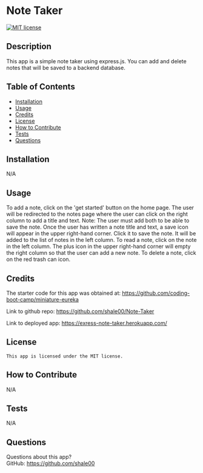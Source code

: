 # Note Taker

  [![MIT license](https://img.shields.io/badge/License-MIT-blue.svg)](https://lbesson.mit-license.org/)

  ## Description
  This app is a simple note taker using express.js. You can add and delete notes that will be saved to a backend database.

  ## Table of Contents
  * [Installation](#installation)
  * [Usage](#usage)
  * [Credits](#credits)
  * [License](#license)
  * [How to Contribute](#how-to-contribute)
  * [Tests](#tests)
  * [Questions](#questions)
  
  ## Installation
  N/A

  ## Usage
  To add a note, click on the 'get started' button on the home page. The user will be redirected to the notes page where the user can click on the right column to add a title and text. Note: The user must add both to be able to save the note. Once the user has written a note title and text, a save icon will appear in the upper right-hand corner. Click it to save the note. It will be added to the list of notes in the left column. To read a note, click on the note in the left column. The plus icon in the upper right-hand corner will empty the right column so that the user can add a new note. To delete a note, click on the red trash can icon.

  ## Credits
  The starter code for this app was obtained at: https://github.com/coding-boot-camp/miniature-eureka  

  Link to github repo: https://github.com/shale00/Note-Taker  
  
  Link to deployed app: https://exress-note-taker.herokuapp.com/  


  ## License
    This app is licensed under the MIT license.

  ## How to Contribute
  N/A

  ## Tests
  N/A

  ## Questions
  Questions about this app?  
  GitHub: https://github.com/shale00  
